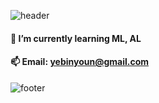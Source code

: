 
![header](https://capsule-render.vercel.app/api?type=wave&color=gradient&height=250&section=header&text=YebinY's%20Github&fontSize=20)


#### 👋 I’m currently learning ML, AL
#### 📫 Email: yebinyoun@gmail.com<div align=center>


![footer](https://capsule-render.vercel.app/api?type=wave&color=gradient&height=150&section=footer)

<!--
**yebiny/yebiny** is a ✨ _special_ ✨ repository because its `README.md` (this file) appears on your GitHub profile.


Here are some ideas to get you started:

- 🔭 I’m currently working on ...
- 👯 I’m looking to collaborate on ...
- 🤔 I’m looking for help with ...
- 💬 Ask me about ...
- 📫 How to reach me: ...
- 😄 Pronouns: ...
- ⚡ Fun fact: ...
-->
